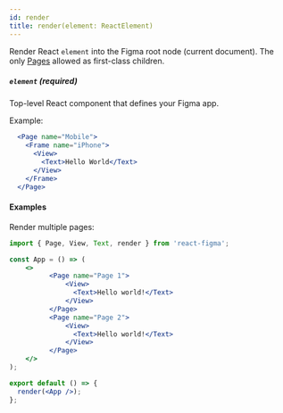 ```yaml
---
id: render
title: render(element: ReactElement)
---
```


Render React `element` into the Figma root node (current document). The only [Pages](./Page.md) allowed as first-class children.


##### `element` (required)

Top-level React component that defines your Figma app.

Example:

```jsx
  <Page name="Mobile">
    <Frame name="iPhone">
      <View>
        <Text>Hello World</Text>
      </View>
    </Frame>
  </Page>
```

#### Examples

Render multiple pages:

```jsx
import { Page, View, Text, render } from 'react-figma';

const App = () => (
    <>
          <Page name="Page 1">
              <View>
                <Text>Hello world!</Text>
              </View>
          </Page>
          <Page name="Page 2">
              <View>
                <Text>Hello world!</Text>
              </View>
          </Page>
    </>
);

export default () => {
  render(<App />);
};
``` 
